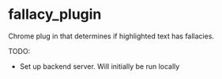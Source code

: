 # fallacy_plugin
Chrome plug in that determines if highlighted text has fallacies.

TODO:
 - Set up backend server. Will initially be run locally

